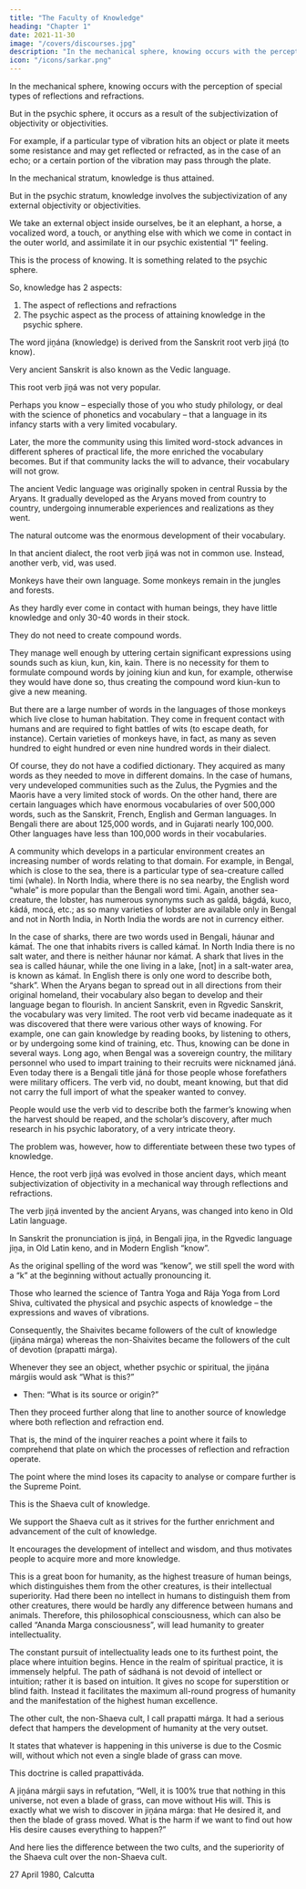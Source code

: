 ```yaml
---
title: "The Faculty of Knowledge"
heading: "Chapter 1"
date: 2021-11-30
image: "/covers/discourses.jpg"
description: "In the mechanical sphere, knowing occurs with the perception of special types of reflections and refractions."
icon: "/icons/sarkar.png"
---
```



In the mechanical sphere, knowing occurs with the perception of special types of reflections and refractions. 

But in the psychic sphere, it occurs as a result of the subjectivization of objectivity or objectivities.

For example, if a particular type of vibration hits an object or plate it meets some resistance and may get reflected or refracted, as in the case of an echo; or a certain portion of the vibration may pass through the plate. 

In the mechanical stratum, knowledge is thus attained. 

But in the psychic stratum, knowledge involves the subjectivization of any external objectivity or objectivities.

We take an external object inside ourselves, be it an elephant, a horse, a vocalized word, a touch, or anything else with which we come in contact in the outer world, and assimilate it in our psychic existential “I” feeling. 

This is the process of knowing. It is something related to the psychic sphere. 

So, knowledge has 2 aspects:

1. The aspect of reflections and refractions
2. The psychic aspect as the process of attaining knowledge in the psychic sphere.

The word jiṋána (knowledge) is derived from the Sanskrit root verb jiṋá (to know).

Very ancient Sanskrit is also known as the Vedic language. 

This root verb jiṋá was not very popular.

Perhaps you know – especially those of you who study philology, or deal with the science of phonetics and vocabulary – that a language in its infancy starts with a very limited vocabulary. 

Later, the more the community using this limited word-stock advances in different spheres of practical life, the more enriched the vocabulary becomes. But if that community lacks the will to advance, their vocabulary will not grow.

The ancient Vedic language was originally spoken in central Russia by the Aryans. It gradually developed as the Aryans moved from country to country, undergoing innumerable experiences and realizations as they went. 

The natural outcome was the enormous development of their vocabulary. 

In that ancient dialect, the root verb jiṋá was not in common use. Instead, another verb, vid, was used.

<!-- I have just said that as a community passes through various phases in different spheres of life, its collection of words simultaneously increases.  -->

Monkeys have their own language. Some monkeys remain in the jungles and forests.

As they hardly ever come in contact with human beings, they have little knowledge and only 30-40 words in their stock. 

They do not need to create compound words. 

They manage well enough by uttering certain significant expressions using sounds such as kiun, kun, kin, kain. There is no necessity for them to formulate compound words by joining kiun and kun, for example, otherwise they would have done so, thus creating the compound word kiun-kun to give a new meaning. 

But there are a large number of words in the languages of those monkeys which live close to human habitation. They come in frequent contact with humans and are required to fight battles of wits (to escape death, for instance). Certain varieties of monkeys have, in fact, as many as seven hundred to eight hundred or even nine hundred words in their dialect. 

Of course, they do not have a codified dictionary. They acquired as many words as they needed to move in different domains. In the case of humans, very undeveloped communities such as the Zulus, the Pygmies and the Maoris have a very limited stock of words. On the other hand, there are certain languages which have enormous vocabularies of over 500,000 words, such as the Sanskrit, French, English and German languages. In Bengali there are about 125,000 words, and in Gujarati nearly 100,000. Other languages have less than 100,000 words in their vocabularies.

A community which develops in a particular environment creates an increasing number of words relating to that domain. For example, in Bengal, which is close to the sea, there is a particular type of sea-creature called timi (whale). In North India, where there is no sea nearby, the English word “whale” is more popular than the Bengali word timi. Again, another sea-creature, the lobster, has numerous synonyms such as galdá, bágdá, kuco, kádá, mocá, etc.; as so many varieties of lobster are available only in Bengal and not in North India, in North India the words are not in currency either.

In the case of sharks, there are two words used in Bengali, háunar and kámat́. The one that inhabits rivers is called kámat́. In North India there is no salt water, and there is neither háunar nor kámat́. A shark that lives in the sea is called háunar, while the one living in a lake, [not] in a salt-water area, is known as kámat́. In English there is only one word to describe both, “shark”.
When the Aryans began to spread out in all directions from their original homeland, their vocabulary also began to develop and their language began to flourish. In ancient Sanskrit, even in Rgvedic Sanskrit, the vocabulary was very limited. The root verb vid became inadequate as it was discovered that there were various other ways of knowing. For example, one can gain knowledge by reading books, by listening to others, or by undergoing some kind of training, etc. Thus, knowing can be done in several ways. Long ago, when Bengal was a sovereign country, the military personnel who used to impart training to their recruits were nicknamed jáná. Even today there is a Bengali title jáná for those people whose forefathers were military officers. The verb vid, no doubt, meant knowing, but that did not carry the full import of what the speaker wanted to convey. 

People would use the verb vid to describe both the farmer’s knowing when the harvest should be reaped, and the scholar’s discovery, after much research in his psychic laboratory, of a very intricate theory. 

The problem was, however, how to differentiate between these two types of knowledge.

Hence, the root verb jiṋá was evolved in those ancient days, which meant subjectivization of objectivity in a mechanical way through reflections and refractions. 

The verb jiṋá invented by the ancient Aryans, was changed into keno in Old Latin language.

In Sanskrit the pronunciation is jiṋá, in Bengali jiṋa, in the Rgvedic language jiṋa, in Old Latin keno, and in Modern English “know”. 

As the original spelling of the word was “kenow”, we still spell the word with a “k” at the beginning without actually pronouncing it.

Those who learned the science of Tantra Yoga and Rája Yoga from Lord Shiva, cultivated the physical and psychic aspects of knowledge – the expressions and waves of vibrations. 

Consequently, the Shaivites became followers of the cult of knowledge (jiṋána márga) whereas the non-Shaivites became the followers of the cult of devotion (prapatti márga).


Whenever they see an object, whether psychic or spiritual, the jiṋána márgiis would ask “What is this?” 
- Then: “What is its source or origin?”

Then they proceed further along that line to another source of knowledge where both reflection and refraction end. 

That is, the mind of the inquirer reaches a point where it fails to comprehend that plate on which the processes of reflection and refraction operate. 

The point where the mind loses its capacity to analyse or compare further is the Supreme Point. 

This is the Shaeva cult of knowledge. 

We support the Shaeva cult as it strives for the further enrichment and advancement of the cult of knowledge.

It encourages the development of intellect and wisdom, and thus motivates people to acquire more and more knowledge.

This is a great boon for humanity, as the highest treasure of human beings, which distinguishes them from the other creatures, is their intellectual superiority. Had there been no intellect in humans to distinguish them from other creatures, there would be hardly any difference between humans and animals. Therefore, this philosophical consciousness, which can also be called “Ananda Marga consciousness”, will lead humanity to greater intellectuality. 

The constant pursuit of intellectuality leads one to its furthest point, the place where intuition begins. Hence in the realm of spiritual practice, it is immensely helpful. The path of sádhaná is not devoid of intellect or intuition; rather it is based on intuition. It gives no scope for superstition or blind faith. Instead it facilitates the maximum all-round progress of humanity and the manifestation of the highest human excellence.

The other cult, the non-Shaeva cult, I call prapatti márga. It had a serious defect that hampers the development of humanity at the very outset. 

It states that whatever is happening in this universe is due to the Cosmic will, without which not even a single blade of grass can move. 

This doctrine is called prapattiváda. 

A jiṋána márgii says in refutation, “Well, it is 100% true that nothing in this universe, not even a blade of grass, can move without His will. This is exactly what we wish to discover in jiṋána márga: that He desired it, and then the blade of grass moved. What is the harm if we want to find out how His desire causes everything to happen?” 

And here lies the difference between the two cults, and the superiority of the Shaeva cult over the non-Shaeva cult.

27 April 1980, Calcutta


